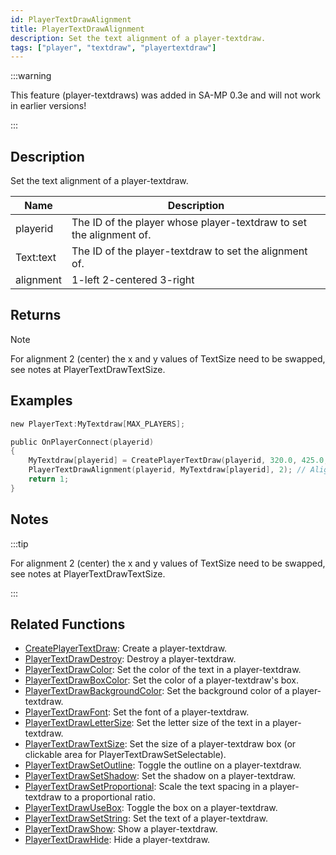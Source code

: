 ```yaml
---
id: PlayerTextDrawAlignment
title: PlayerTextDrawAlignment
description: Set the text alignment of a player-textdraw.
tags: ["player", "textdraw", "playertextdraw"]
---
```


:::warning

This feature (player-textdraws) was added in SA-MP 0.3e and will not work in earlier versions!

:::

## Description

Set the text alignment of a player-textdraw.

| Name      | Description                                                         |
| --------- | ------------------------------------------------------------------- |
| playerid  | The ID of the player whose player-textdraw to set the alignment of. |
| Text:text | The ID of the player-textdraw to set the alignment of.              |
| alignment | 1-left 2-centered 3-right                                           |

## Returns

Note

For alignment 2 (center) the x and y values of TextSize need to be swapped, see notes at PlayerTextDrawTextSize.

## Examples

```c
new PlayerText:MyTextdraw[MAX_PLAYERS];

public OnPlayerConnect(playerid)
{
    MyTextdraw[playerid] = CreatePlayerTextDraw(playerid, 320.0, 425.0, "This is an example textdraw");
    PlayerTextDrawAlignment(playerid, MyTextdraw[playerid], 2); // Align the textdraw in the center
    return 1;
}
```

## Notes

:::tip

For alignment 2 (center) the x and y values of TextSize need to be swapped, see notes at PlayerTextDrawTextSize.

:::

## Related Functions

- [CreatePlayerTextDraw](../functions/CreatePlayerTextDraw.md): Create a player-textdraw.
- [PlayerTextDrawDestroy](../functions/PlayerTextDrawDestroy.md): Destroy a player-textdraw.
- [PlayerTextDrawColor](../functions/PlayerTextDrawColor.md): Set the color of the text in a player-textdraw.
- [PlayerTextDrawBoxColor](../functions/PlayerTextDrawBoxColor.md): Set the color of a player-textdraw's box.
- [PlayerTextDrawBackgroundColor](../functions/PlayerTextDrawBackgroundColor.md): Set the background color of a player-textdraw.
- [PlayerTextDrawFont](../functions/PlayerTextDrawFont.md): Set the font of a player-textdraw.
- [PlayerTextDrawLetterSize](../functions/PlayerTextDrawLetterSize.md): Set the letter size of the text in a player-textdraw.
- [PlayerTextDrawTextSize](../functions/PlayerTextDrawTextSize.md): Set the size of a player-textdraw box (or clickable area for PlayerTextDrawSetSelectable).
- [PlayerTextDrawSetOutline](../functions/PlayerTextDrawSetOutline.md): Toggle the outline on a player-textdraw.
- [PlayerTextDrawSetShadow](../functions/PlayerTextDrawSetShadow.md): Set the shadow on a player-textdraw.
- [PlayerTextDrawSetProportional](../functions/PlayerTextDrawSetProportional.md): Scale the text spacing in a player-textdraw to a proportional ratio.
- [PlayerTextDrawUseBox](../functions/PlayerTextDrawUseBox.md): Toggle the box on a player-textdraw.
- [PlayerTextDrawSetString](../functions/PlayerTextDrawSetString.md): Set the text of a player-textdraw.
- [PlayerTextDrawShow](../functions/PlayerTextDrawShow.md): Show a player-textdraw.
- [PlayerTextDrawHide](../functions/PlayerTextDrawHide.md): Hide a player-textdraw.
